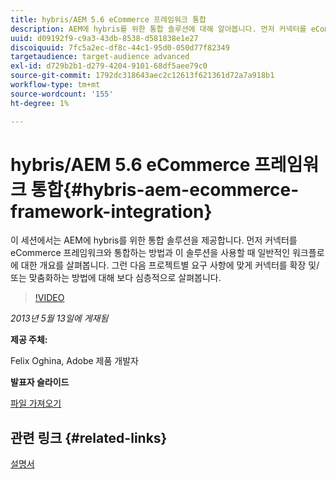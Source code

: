 ```yaml
---
title: hybris/AEM 5.6 eCommerce 프레임워크 통합
description: AEM에 hybris를 위한 통합 솔루션에 대해 알아봅니다. 먼저 커넥터를 eCommerce 프레임워크와 통합하는 방법과 이 솔루션을 사용할 때 일반적인 워크플로에 대한 개요를 살펴봅니다. 그런 다음 프로젝트별 요구 사항에 맞게 커넥터를 확장 및/또는 맞춤화하는 방법에 대해 보다 심층적으로 살펴봅니다.
uuid: d09192f9-c9a3-43db-8538-d581838e1e27
discoiquuid: 7fc5a2ec-df8c-44c1-95d0-050d77f82349
targetaudience: target-audience advanced
exl-id: d729b2b1-d279-4204-9101-68df5aee79c0
source-git-commit: 1792dc318643aec2c12613f621361d72a7a918b1
workflow-type: tm+mt
source-wordcount: '155'
ht-degree: 1%

---
```


# hybris/AEM 5.6 eCommerce 프레임워크 통합{#hybris-aem-ecommerce-framework-integration}

이 세션에서는 AEM에 hybris를 위한 통합 솔루션을 제공합니다. 먼저 커넥터를 eCommerce 프레임워크와 통합하는 방법과 이 솔루션을 사용할 때 일반적인 워크플로에 대한 개요를 살펴봅니다. 그런 다음 프로젝트별 요구 사항에 맞게 커넥터를 확장 및/또는 맞춤화하는 방법에 대해 보다 심층적으로 살펴봅니다.

>[!VIDEO](https://video.tv.adobe.com/v/19578/?quality=9)

*2013년 5월 13일에 게재됨*

**제공 주체:**

Felix Oghina, Adobe 제품 개발자

**발표자 슬라이드**

[파일 가져오기](assets/hybris-aem-5-6-ecommerce-framework-integration.pdf)

## 관련 링크 {#related-links}

[설명서](https://docs.adobe.com/content/docs/en/cq/5-6-1/ecommerce/eCommerce-framework.html#Deploying%20eCommerce%20with%20hybris)

<!--
[Get back to the Overview](https://helpx.adobe.com/experience-manager/kt/eseminars/gems/aem-index.html)
-->
